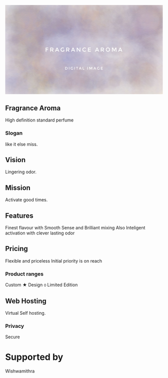 ![read perfume.ml](fragrance.jpeg)

## Fragrance Aroma
High definition standard perfume

### Slogan
like it else miss.

## Vision
Lingering odor.

## Mission
Activate good times.

## Features
Finest flavour with 
Smooth Sense and 
Brilliant mixing Also 
Inteligent activation with 
clever lasting odor

## Pricing
Flexible and priceless
Initial priority is on reach

### Product ranges
Custom ★ 
Design ൦ 
Limited Edition

## Web Hosting
Virtual Self hosting.

### Privacy
Secure

# Supported by
Wishwamithra
